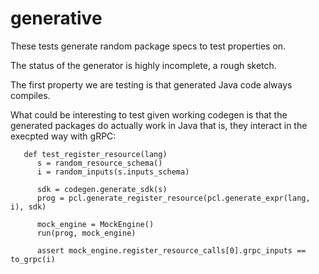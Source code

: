 # generative

These tests generate random package specs to test properties on.

The status of the generator is highly incomplete, a rough sketch.

The first property we are testing is that generated Java code always
compiles.

What could be interesting to test given working codegen is that the
generated packages do actually work in Java that is, they interact in
the execpted way with gRPC:

```
   def test_register_resource(lang)
      s = random_resource_schema()
      i = random_inputs(s.inputs_schema)

      sdk = codegen.generate_sdk(s)
      prog = pcl.generate_register_resource(pcl.generate_expr(lang, i), sdk)

      mock_engine = MockEngine()
      run(prog, mock_engine)

      assert mock_engine.register_resource_calls[0].grpc_inputs == to_grpc(i)
```
